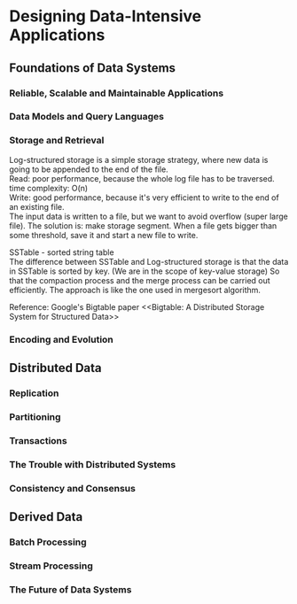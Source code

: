 # Designing Data-Intensive Applications

## Foundations of Data Systems

### Reliable, Scalable and Maintainable Applications

### Data Models and Query Languages

### Storage and Retrieval
Log-structured storage is a simple storage strategy, where new data is going to be appended to the end of the file. <br/>
Read: poor performance, because the whole log file has to be traversed. time complexity: O(n) <br/>
Write: good performance, because it's very efficient to write to the end of an existing file. <br/>
The input data is written to a file, but we want to avoid overflow (super large file). The solution is: make storage segment. When a file gets bigger than some threshold, save it and start a new file to write.

SSTable - sorted string table <br/>
The difference between SSTable and Log-structured storage is that the data in SSTable is sorted by key. (We are in the scope of key-value storage) So that the compaction process and the merge process can be carried out efficiently. The approach is like the one used in mergesort algorithm.

Reference: Google's Bigtable paper <<Bigtable: A Distributed Storage System for Structured Data>>

### Encoding and Evolution

## Distributed Data 

### Replication

### Partitioning

### Transactions

### The Trouble with Distributed Systems

### Consistency and Consensus

## Derived Data

### Batch Processing

### Stream Processing

### The Future of Data Systems


